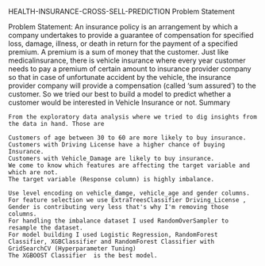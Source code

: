 HEALTH-INSURANCE-CROSS-SELL-PREDICTION
Problem Statement

Problem Statement: An insurance policy is an arrangement by which a company undertakes to provide a guarantee of compensation for specified loss, damage, illness, or death in return for the payment of a specified premium. A premium is a sum of money that the customer. Just like medicalinsurance, there is vehicle insurance where every year customer needs to pay a premium of certain amount to insurance provider company so that in case of unfortunate accident by the vehicle, the insurance provider company will provide a compensation (called ‘sum assured’) to the customer. So we tried our best to build a model to predict whether a customer would be interested in Vehicle Insurance or not.
Summary

    From the exploratory data analysis where we tried to dig insights from the data in hand. Those are

    Customers of age between 30 to 60 are more likely to buy insurance.
    Customers with Driving License have a higher chance of buying Insurance.
    Customers with Vehicle_Damage are likely to buy insurance.
    We come to know which features are affecting the target variable and which are not.
    The target variable (Response column) is highly imbalance.

    Use level encoding on vehicle_damge, vehicle_age and gender columns.
    For feature selection we use ExtraTreesClassifier Driving_License , Gender is contributing very less that's why I'm removing those columns.
    For handling the imbalance dataset I used RandomOverSampler to resample the dataset.
    For model building I used Logistic Regression, RandomForest Classifier, XGBClassifier and RandomForest Classifier with GridSearchCV (Hyperparameter Tuning)
    The XGBOOST Classifier  is the best model.
